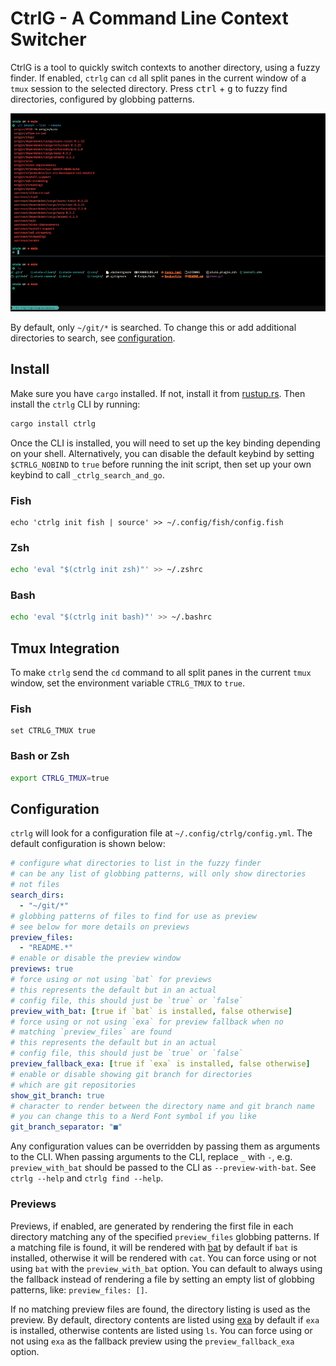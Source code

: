# CtrlG - A Command Line Context Switcher

CtrlG is a tool to quickly switch contexts to another directory, using a fuzzy finder.
If enabled, `ctrlg` can `cd` all split panes in the current window of a `tmux` session
to the selected directory. Press <kbd>ctrl</kbd> + <kbd>g</kbd> to fuzzy find directories,
configured by globbing patterns.

![demo](https://github.com/mrjones2014/ctrlg/raw/master/demo.gif)

By default, only `~/git/*` is searched. To change this or add additional
directories to search, see [configuration](#configuration).

## Install

Make sure you have `cargo` installed. If not, install it from [rustup.rs](https://rustup.rs).
Then install the `ctrlg` CLI by running:

```sh
cargo install ctrlg
```

Once the CLI is installed, you will need to set up the key binding depending on your shell.
Alternatively, you can disable the default keybind by setting `$CTRLG_NOBIND` to `true`
before running the init script, then set up your own keybind to call `_ctrlg_search_and_go`.

### Fish

```fish
echo 'ctrlg init fish | source' >> ~/.config/fish/config.fish
```

### Zsh

```zsh
echo 'eval "$(ctrlg init zsh)"' >> ~/.zshrc
```

### Bash

```bash
echo 'eval "$(ctrlg init bash)"' >> ~/.bashrc
```

## Tmux Integration

To make `ctrlg` send the `cd` command to all split panes in the current `tmux`
window, set the environment variable `CTRLG_TMUX` to `true`.

### Fish

```fish
set CTRLG_TMUX true
```

### Bash or Zsh

```bash
export CTRLG_TMUX=true
```

## Configuration

`ctrlg` will look for a configuration file at `~/.config/ctrlg/config.yml`. The default
configuration is shown below:

```yaml
# configure what directories to list in the fuzzy finder
# can be any list of globbing patterns, will only show directories
# not files
search_dirs:
  - "~/git/*"
# globbing patterns of files to find for use as preview
# see below for more details on previews
preview_files:
  - "README.*"
# enable or disable the preview window
previews: true
# force using or not using `bat` for previews
# this represents the default but in an actual
# config file, this should just be `true` or `false`
preview_with_bat: [true if `bat` is installed, false otherwise]
# force using or not using `exa` for preview fallback when no
# matching `preview_files` are found
# this represents the default but in an actual
# config file, this should just be `true` or `false`
preview_fallback_exa: [true if `exa` is installed, false otherwise]
# enable or disable showing git branch for directories
# which are git repositories
show_git_branch: true
# character to render between the directory name and git branch name
# you can change this to a Nerd Font symbol if you like
git_branch_separator: "■"
```

Any configuration values can be overridden by passing them as arguments to the CLI.
When passing arguments to the CLI, replace `_` with `-`, e.g. `preview_with_bat`
should be passed to the CLI as `--preview-with-bat`.
See `ctrlg --help` and `ctrlg find --help`.

### Previews

Previews, if enabled, are generated by rendering the first file in each directory
matching any of the specified `preview_files` globbing patterns. If a matching file
is found, it will be rendered with [bat](https://github.com/sharkdp/bat) by default
if `bat` is installed, otherwise it will be rendered with `cat`. You can force using
or not using `bat` with the `preview_with_bat` option. You can default to always
using the fallback instead of rendering a file by setting an empty list of globbing
patterns, like: `preview_files: []`.

If no matching preview files are found, the directory listing is used as the preview. By
default, directory contents are listed using [exa](https://github.com/ogham/exa) by default
if `exa` is installed, otherwise contents are listed using `ls`. You can force using or not
using `exa` as the fallback preview using the `preview_fallback_exa` option.
